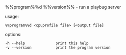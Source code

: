%%program%%d %%version%% - run a playbug server

usage:

    %%program%%d <cpuprofile file> [<output file]

options:

    -h --help              print this help
    -v --version           print the program version
